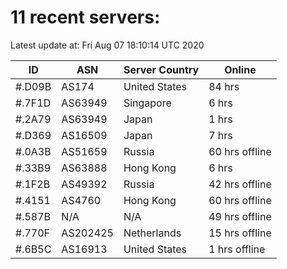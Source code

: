 # 11 recent servers:

Latest update at: Fri Aug 07 18:10:14 UTC 2020

| ID | ASN | Server Country | Online |
| -- | --- | -------------- | ------ |
| #.D09B | AS174 | United States | 84 hrs |
| #.7F1D | AS63949 | Singapore | 6 hrs |
| #.2A79 | AS63949 | Japan | 1 hrs |
| #.D369 | AS16509 | Japan | 7 hrs |
| #.0A3B | AS51659 | Russia | 60 hrs offline |
| #.33B9 | AS63888 | Hong Kong | 6 hrs |
| #.1F2B | AS49392 | Russia | 42 hrs offline |
| #.4151 | AS4760 | Hong Kong | 60 hrs offline |
| #.587B | N/A | N/A | 49 hrs offline |
| #.770F | AS202425 | Netherlands | 15 hrs offline |
| #.6B5C | AS16913 | United States | 1 hrs offline |

